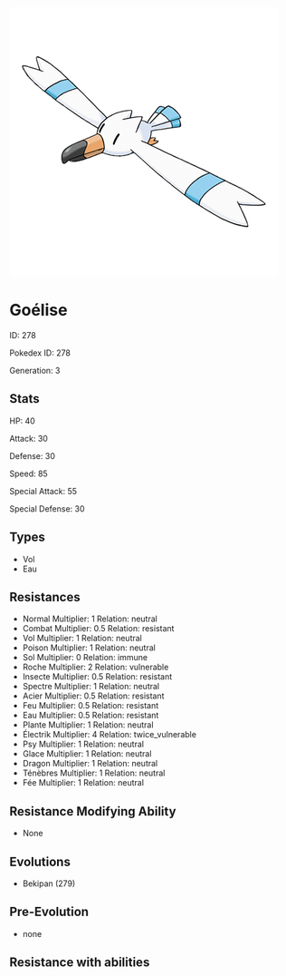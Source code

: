 ![](https://raw.githubusercontent.com/PokeAPI/sprites/master/sprites/pokemon/other/official-artwork/278.png)

# Goélise
ID: 278

Pokedex ID: 278

Generation: 3

## Stats

HP: 40

Attack: 30

Defense: 30

Speed: 85

Special Attack: 55

Special Defense: 30

## Types

- Vol
- Eau
## Resistances

- Normal Multiplier: 1 Relation: neutral
- Combat Multiplier: 0.5 Relation: resistant
- Vol Multiplier: 1 Relation: neutral
- Poison Multiplier: 1 Relation: neutral
- Sol Multiplier: 0 Relation: immune
- Roche Multiplier: 2 Relation: vulnerable
- Insecte Multiplier: 0.5 Relation: resistant
- Spectre Multiplier: 1 Relation: neutral
- Acier Multiplier: 0.5 Relation: resistant
- Feu Multiplier: 0.5 Relation: resistant
- Eau Multiplier: 0.5 Relation: resistant
- Plante Multiplier: 1 Relation: neutral
- Électrik Multiplier: 4 Relation: twice_vulnerable
- Psy Multiplier: 1 Relation: neutral
- Glace Multiplier: 1 Relation: neutral
- Dragon Multiplier: 1 Relation: neutral
- Ténèbres Multiplier: 1 Relation: neutral
- Fée Multiplier: 1 Relation: neutral
## Resistance Modifying Ability

- None

## Evolutions

- Bekipan (279)
## Pre-Evolution

- none

## Resistance with abilities
